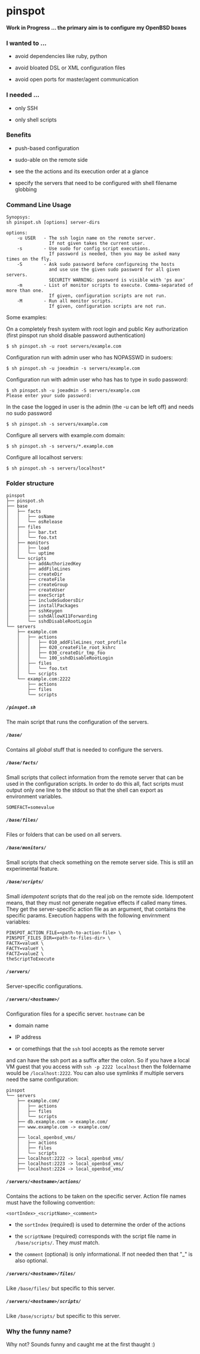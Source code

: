 # pinspot

**Work in Progress ... the primary aim is to configure my OpenBSD boxes**

### I wanted to ...

* avoid dependencies like ruby, python

* avoid bloated DSL or XML configuration files

* avoid open ports for master/agent communication

### I needed ...

* only SSH

* only shell scripts

### Benefits

* push-based configuration

* sudo-able on the remote side

* see the the actions and its execution order at a glance

* specify the servers that need to be configured with shell filename globbing

### Command Line Usage

```Shell
Synopsys:
sh pinspot.sh [options] server-dirs

options:
    -u USER   - The ssh login name on the remote server.
                If not given takes the current user.
    -s        - Use sudo for config script executions.
                If password is needed, then you may be asked many times on the fly.
    -S        - Ask sudo password before configureing the hosts
                and use use the given sudo password for all given servers.
                SECURITY WARNING: password is visible with 'ps aux'
    -m        - List of monitor scripts to execute. Comma-separated of more than one.
                If given, configuration scripts are not run.
    -M        - Run all monitor scripts.
                If given, configuration scripts are not run.
```

Some examples:

On a completely fresh system with root login and public Key authorization (first pinspot run shold disable password authentication)

```Shell
$ sh pinspot.sh -u root servers/example.com
```

Configuration run with admin user who has NOPASSWD in sudoers:

```Shell
$ sh pinspot.sh -u joeadmin -s servers/example.com
```

Configuration run with admin user who has has to type in sudo password:

```Shell
$ sh pinspot.sh -u joeadmin -S servers/example.com
Please enter your sudo password:
```

In the case the logged in user is the admin (the -u can be left off)
and needs no sudo password

```Shell
$ sh pinspot.sh -s servers/example.com
```

Configure all servers with example.com domain:

```Shell
$ sh pinspot.sh -s servers/*.example.com
```

Configure all localhost servers:

```Shell
$ sh pinspot.sh -s servers/localhost*
```



### Folder structure

```Shell
pinspot
├── pinspot.sh
├── base
│   ├── facts
│   │   ├── osName
│   │   └── osRelease
│   ├── files
│   │   ├── bar.txt
│   │   └── foo.txt
│   ├── monitors
│   │   ├── load
│   │   └── uptime
│   └── scripts
│       ├── addAuthorizedKey
│       ├── addFileLines
│       ├── createDir
│       ├── createFile
│       ├── createGroup
│       ├── createUser
│       ├── execScript
│       ├── includeSudoersDir
│       ├── installPackages
│       ├── sshKeygen
│       ├── sshdAllowX11Forwarding
│       └── sshdDisableRootLogin
└── servers
    ├── example.com
    │   ├── actions
    │   │   ├── 010_addFileLines_root_profile
    │   │   ├── 020_createFile_root_kshrc
    │   │   ├── 030_createDir_tmp_foo
    │   │   └── 100_sshdDisableRootLogin
    │   ├── files
    │   │   └── foo.txt
    │   └── scripts
    └── example.com:2222
        ├── actions
        ├── files
        └── scripts
```

##### `/pinspot.sh`

The main script that runs the configuration of the servers.

##### `/base/`

Contains all *global* stuff that is needed to configure the servers.

##### `/base/facts/`

Small scripts that collect information from the remote server that can be used in the configuration scripts.
In order to do this all, fact scripts must
output only one line to the stdout so that the shell can export as environment variables.

`SOMEFACT=somevalue`

##### `/base/files/`

Files or folders that can be used on all servers.

##### `/base/monitors/`

Small scripts that check something on the remote server side. This is still an experimental feature.

##### `/base/scripts/`

Small *idempotent* scripts that do the real job on the remote side.
Idempotent means, that they must not generate negative effects if called many times.
They get the server-specific action file as an argument, that contains the specific params.
Execution happens with the following envirnment variables:

```Shell
PINSPOT_ACTION_FILE=<path-to-action-file> \
PINSPOT_FILES_DIR=<path-to-files-dir> \
FACTX=valueX \
FACTY=valueY \
FACTZ=valueZ \
theScriptToExecute
```

##### `/servers/`

Server-specific configurations.

##### `/servers/<hostname>/`

Configuration files for a specific server.
`hostname` can be

* domain name

* IP address

* or comethings that the `ssh` tool accepts as the remote server

and can have the ssh port as a suffix after the colon.
So if you have a local VM guest that you access with
`ssh -p 2222 localhost` then the foldername would be `/localhost:2222`.
You can also use symlinks if multiple servers need the same configuration:

```Shell
pinspot
└── servers
    ├── example.com/
    │   ├── actions
    │   ├── files
    │   └── scripts
    ├── db.example.com -> example.com/
    ├── www.example.com -> example.com/
    │
    ├── local_openbsd_vms/
    │   ├── actions
    │   ├── files
    │   └── scripts
    ├── localhost:2222 -> local_openbsd_vms/
    ├── localhost:2223 -> local_openbsd_vms/
    ├── localhost:2224 -> local_openbsd_vms/
```

##### `/servers/<hostname>/actions/`

Contains the actions to be taken on the specific server.
Action file names must have the following convention:

`<sortIndex>_<scriptName>_<comment>`

* the `sortIndex` (required) is used to determine the order of the actions

* the `scriptName` (required) corresponds with the script file name in  `/base/scripts/`. They *must* match.

* the `comment` (optional) is only informational. If not needed then that "_" is also optional.

##### `/servers/<hostname>/files/`

Like `/base/files/` but specific to this server.

##### `/servers/<hostname>/scripts/`

Like `/base/scripts/` but specific to this server.

### Why the funny name?

Why not? Sounds funny and caught me at the first thaught :)

